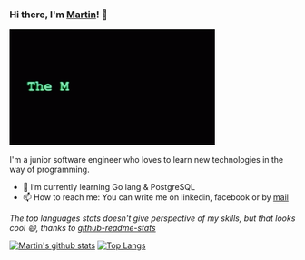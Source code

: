 ### Hi there, I'm [Martin](https://themartinsidorov.tk)! 👋

![The-Matrix-has-you](https://github.com/Matrix278/Matrix278/blob/master/assets/matrix-has-you.gif)

<!--
**Matrix278/Matrix278** is a ✨ _special_ ✨ repository because its `README.md` (this file) appears on your GitHub profile.

Here are some ideas to get you started:

- 🔭 I’m currently working on ...
- 🌱 I’m currently learning ...
- 👯 I’m looking to collaborate on ...
- 🤔 I’m looking for help with ...
- 💬 Ask me about ...
- 📫 How to reach me: ...
- 😄 Pronouns: ...
- ⚡ Fun fact: ...
-->

I'm a junior software engineer who loves to learn new technologies in the way of programming.

- 🌱 I’m currently learning Go lang & PostgreSQL
- 📫 How to reach me: You can write me on linkedin, facebook or by [mail](mailto:martin.sidrovo27@gmail.com)

*The top languages stats doesn't give perspective of my skills, but that looks cool 😄, thanks to [github-readme-stats](https://github.com/anuraghazra/github-readme-stats)*

[![Martin's github stats](https://github-readme-stats.vercel.app/api?username=Matrix278&theme=radical&show_icons=true&line_height=40)](https://github.com/anuraghazra/github-readme-stats)
[![Top Langs](https://github-readme-stats.vercel.app/api/top-langs/?username=Matrix278&theme=radical)](https://github.com/anuraghazra/github-readme-stats)

<!--![Matrix](https://github.com/Matrix278/Matrix278/blob/master/assets/cmatrix.gif)-->
